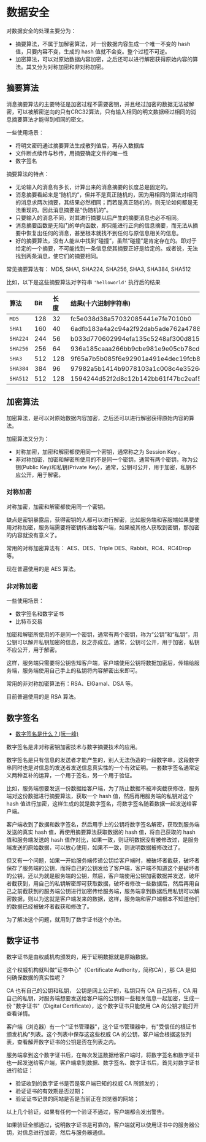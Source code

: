 # 数据安全

对数据安全的处理主要分为：

- 摘要算法，不属于加解密算法，对一份数据内容生成一个唯一不变的 hash 值，只要内容不变，生成的 hash 值就不会变。整个过程不可逆。
- 加密算法，可以对原始数据内容加密，之后还可以进行解密获得原始内容的算法。其又分为对称加密和非对称加密。

## 摘要算法

消息摘要算法的主要特征是加密过程不需要密钥，并且经过加密的数据无法被解密，可以被解密逆向的只有CRC32算法，只有输入相同的明文数据经过相同的消息摘要算法才能得到相同的密文。

一些使用场景：

- 将明文密码通过摘要算法生成散列值后，再存入数据库
- 文件断点续传与秒传，用摘要确定文件的唯一性
- 数字签名

摘要算法的特点：

- 无论输入的消息有多长，计算出来的消息摘要的长度总是固定的。
- 消息摘要看起来是“随机的”，但并不是真正随机的，因为用相同的算法对相同的消息求两次摘要，其结果必然相同；而若是真正随机的，则无论如何都是无法重现的。因此消息摘要是“伪随机的”。
- 只要输入的消息不同，对其进行摘要以后产生的摘要消息也必不相同。
- 消息摘要函数是无陷门的单向函数，即只能进行正向的信息摘要，而无法从摘要中恢复出任何的消息，甚至根本就找不到任何与原信息相关的信息。
- 好的摘要算法，没有人能从中找到“碰撞”，虽然“碰撞”是肯定存在的。即对于给定的一个摘要，不可能找到一条信息使其摘要正好是给定的。或者说，无法找到两条消息，使它们的摘要相同。

常见摘要算法有： MD5, SHA1, SHA224, SHA256, SHA3, SHA384, SHA512

比如，以下是这些摘要算法对字符串 `'helloworld'` 执行后的结果

算法 | Bit |  长度 | 结果(十六进制字符串)
| :-- | :-- | :-- | :-- |
`MD5` | 128 | 32 | fc5e038d38a57032085441e7fe7010b0
`SHA1` | 160 | 40 | 6adfb183a4a2c94a2f92dab5ade762a47889a5a1
`SHA224` | 244 | 56 | b033d770602994efa135c5248af300d81567ad5b59cec4bccbf15bcc
`SHA256` | 256 | 64 | 936a185caaa266bb9cbe981e9e05cb78cd732b0b3280eb944412bb6f8f8f07af
`SHA3` | 512 | 128 | 9f65a7b5b085f6e92901a491e4dec19fcb89331b67db3b86c472aae049d8ef6141f79895d1cbef19ee529ca37c97843ca4deb3351d8ff9e182bc004097deca98
`SHA384` | 384 | 96 | 97982a5b1414b9078103a1c008c4e3526c27b41cdbcf80790560a40f2a9bf2ed4427ab1428789915ed4b3dc07c454bd9
`SHA512` | 512 | 128 | 1594244d52f2d8c12b142bb61f47bc2eaf503d6d9ca8480cae9fcf112f66e4967dc5e8fa98285e36db8af1b8ffa8b84cb15e0fbcf836c3deb803c13f37659a60

## 加密算法

加密算法，是可以对原始数据内容加密，之后还可以进行解密获得原始内容的算法。

加密算法又分为：

- 对称加密，加密和解密都使用同一个密钥，通常称之为 Session Key 。
- 非对称加密，加密和解密所使用的不是同一个密钥，通常有两个密钥，称为公钥(Public Key)和私钥(Private Key)，通常，公钥可公开，用于加密，私钥不应公开，用于解密。

### 对称加密

对称加密，加密和解密都使用同一个密钥。

缺点是密钥暴露后，获得密钥的人都可以进行解密，比如服务端和客服端如果要使用对称加密，服务端需要将密钥传递给客户端，如果被其他人获取到密钥，那加密的内容就没有意义了。

常用的对称加密算法有： AES、DES、Triple DES、Rabbit、RC4、RC4Drop 等。

现在普遍使用的是 AES 算法。

### 非对称加密

一些使用场景：

- 数字签名和数字证书
- 比特币交易

加密和解密所使用的不是同一个密钥，通常有两个密钥，称为“公钥”和“私钥”，用公钥可以解开私钥加密的信息，反之亦成立。通常，公钥可公开，用于加密，私钥不应公开，用于解密。

这样，服务端只需要将公钥告知客户端，客户端使用公钥将数据加密后，传输给服务端，服务端使用自己手上的私钥将内容解密出来即可。

常用的非对称加密算法有：RSA、EIGamal、DSA 等。

目前普遍使用的是 RSA 算法。

## 数字签名

- [数字签名是什么？(阮一峰)](http://www.ruanyifeng.com/blog/2011/08/what_is_a_digital_signature.html)

数字签名是非对称密钥加密技术与数字摘要技术的应用。

数字签名是只有信息的发送者才能产生的，别人无法伪造的一段数字串，这段数字串同时也是对信息的发送者发送信息真实性的一个有效证明。一套数字签名通常定义两种互补的运算，一个用于签名，另一个用于验证。

比如，服务端想要发送一份数据给客户端，为了防止数据不被冲突截获修改，服务端对这份数据进行摘要算法，获取一个 hash 值，然后再用服务端的私钥对这个 hash 值进行加密，这样生成的就是数字签名，将数字签名随着数据一起发送给客户端。

客户端收到了数据和数字签名，然后用手上的公钥将数字签名解密，获取到服务端发送的真实 hash 值，再使用摘要算法获取数据的 hash 值，将自己获取的 hash 值和服务端发送的 hash 值作对比，如果一致，则证明数据没有被修改过，是服务端发送的原始数据，可以放心使用，如果不一致，则说明数据被修改过了。

但又有一个问题，如果一开始服务端传递公钥给客户端时，被破坏者截获，破坏者保存了服务端的公钥，而将自己的公钥发给了客户端，客户端不知道这个是破坏者的公钥，还以为就是服务端的公钥，然后，客户端使用公钥加密数据并发送，破坏者截获到，用自己的私钥解密即可获取数据，破坏者修改一些数据后，然后再用自己之前截获到的服务端公钥进行加密传给服务端，服务端拿到数据后用私钥可以解密数据，则以为这就是客户端发来的数据，这样，服务端和客户端根本不知道他们的数据已经被破坏者截获和修改了。

为了解决这个问题，就用到了数字证书这个办法。

## 数字证书

数字证书是由权威机构颁发的，用于证明数据就是原始数据。

这个权威机构就叫做"证书中心"（Certificate Authority，简称CA），那 CA 是如何确保数据的真实性呢？

CA 也有自己的公钥和私钥， 公钥是网上公开的，私钥只有 CA 自己持有，CA 用自己的私钥，对服务端想要发送给客户端的公钥和一些相关信息一起加密，生成一份 "数字证书"（Digital Certificate），这个数字证书只能使用 CA 的公钥才能打开查看详情。

客户端（浏览器）有一个"证书管理器"，这个证书管理器中，有"受信任的根证书颁发机构"列表。这个列表中保存这这些权威 CA 的公钥，客户端会根据这张列表，查看解开数字证书的公钥是否在列表之内。

服务端拿到这个数字证书后，在每次发送数据给客户端时，将数字签名和数字证书也一起发送给客户端，客户端拿到数据、数字签名、数字证书后，首先对数字证书进行验证：

- 验证收到的数字证书是否是客户端已知的权威 CA 所颁发的；
- 验证证书的有效期是否过期；
- 验证证书记录的网站是否是当前正在浏览器的网站；

以上几个验证，如果有任何一个验证不通过，客户端都会发出警告。

如果验证全部通过，说明数字证书是可靠的，客户端就可以使用证书中的服务器公钥，对信息进行加密，然后与服务器通信。
